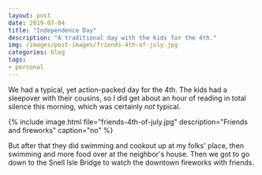 ```yaml
---
layout: post
date: 2019-07-04
title: "Independence Day"
description: "A traditional day with the kids for the 4th."
img: /images/post-images/friends-4th-of-july.jpg
categories: blog
tags:
- personal
---
```


We had a typical, yet action-packed day for the 4th. The kids had a sleepover with their cousins, so I did get about an hour of reading in total silence this morning, which was certainly *not* typical.

{% include image.html file="friends-4th-of-july.jpg" description="Friends and fireworks" caption="no" %}

But after that they did swimming and cookout up at my folks' place, then swimming and more food over at the neighbor's house. Then we got to go down to the Snell Isle Bridge to watch the downtown fireworks with friends.
